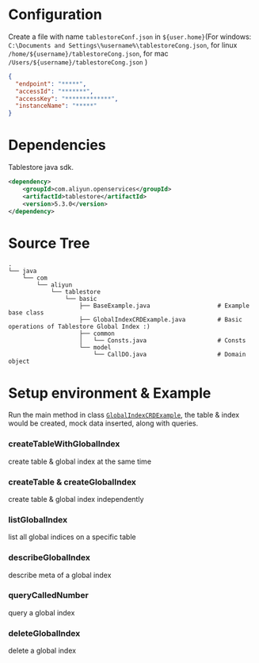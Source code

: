 # Configuration
Create a file with name `tablestoreConf.json` in `${user.home}`(For windows: `C:\Documents and Settings\%username%\tablestoreCong.json`, for linux `/home/${username}/tablestoreCong.json`, for mac `/Users/${username}/tablestoreCong.json` )
```json
{
  "endpoint": "*****",
  "accessId": "*******",
  "accessKey": "*************",
  "instanceName": "*****"
}
```

# Dependencies
Tablestore java sdk.
```xml
<dependency>
    <groupId>com.aliyun.openservices</groupId>
    <artifactId>tablestore</artifactId>
    <version>5.3.0</version>
</dependency>
```

# Source Tree
```text
.
└── java
    └── com
        └── aliyun
            └── tablestore
                └── basic
                    ├── BaseExample.java                   # Example base class
                    ├── GlobalIndexCRDExample.java         # Basic operations of Tablestore Global Index :)
                    ├── common
                    │   └── Consts.java                    # Consts
                    └── model
                        └── CallDO.java                    # Domain object
```

# Setup environment & Example
Run the main method in class  [`GlobalIndexCRDExample`](src/main/java/com/aliyun/tablestore/basic/GlobalIndexCRDExample.java), the table & index would be created, mock data inserted, along with queries.

### createTableWithGlobalIndex
create table & global index at the same time
### createTable & createGlobalIndex
create table & global index independently

### listGlobalIndex
list all global indices on a specific table

### describeGlobalIndex
describe meta of a global index

### queryCalledNumber
query a global index

### deleteGlobalIndex
delete a global index
